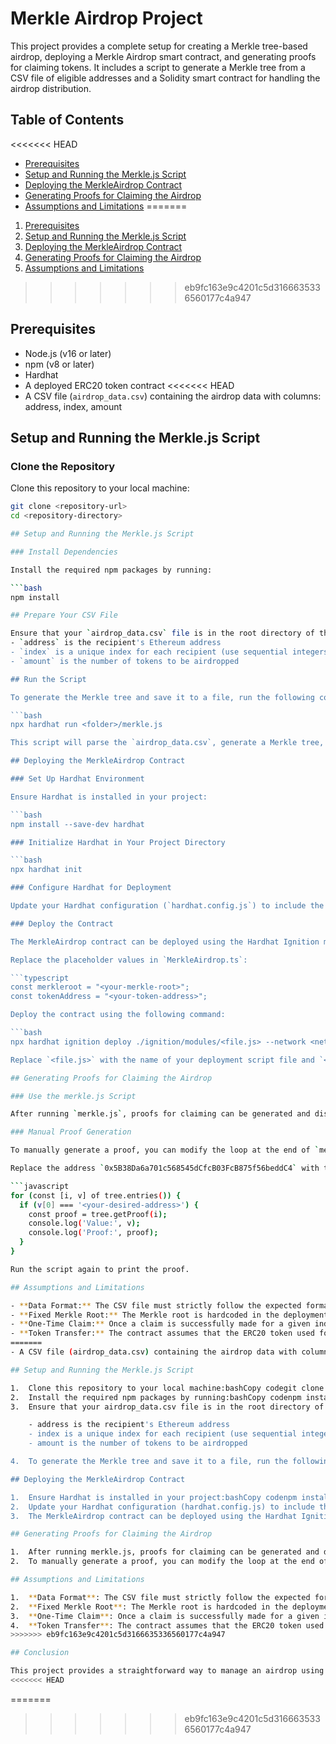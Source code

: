 # Merkle Airdrop Project

This project provides a complete setup for creating a Merkle tree-based airdrop, deploying a Merkle Airdrop smart contract, and generating proofs for claiming tokens. It includes a script to generate a Merkle tree from a CSV file of eligible addresses and a Solidity smart contract for handling the airdrop distribution.

## Table of Contents

<<<<<<< HEAD
- [Prerequisites](#prerequisites)
- [Setup and Running the Merkle.js Script](#setup-and-running-the-merklejs-script)
- [Deploying the MerkleAirdrop Contract](#deploying-the-merkleairdrop-contract)
- [Generating Proofs for Claiming the Airdrop](#generating-proofs-for-claiming-the-airdrop)
- [Assumptions and Limitations](#assumptions-and-limitations)
=======
1.  [Prerequisites](#prerequisites)
2.  [Setup and Running the Merkle.js Script](#setup-and-running-the-merklejs-script)
3.  [Deploying the MerkleAirdrop Contract](#deploying-the-merkleairdrop-contract)
4.  [Generating Proofs for Claiming the Airdrop](#generating-proofs-for-claiming-the-airdrop)
5.  [Assumptions and Limitations](#assumptions-and-limitations)
>>>>>>> eb9fc163e9c4201c5d3166635336560177c4a947

## Prerequisites

- Node.js (v16 or later)
- npm (v8 or later)
- Hardhat
- A deployed ERC20 token contract
<<<<<<< HEAD
- A CSV file (`airdrop_data.csv`) containing the airdrop data with columns: address, index, amount

## Setup and Running the Merkle.js Script

### Clone the Repository

Clone this repository to your local machine:

````bash
git clone <repository-url>
cd <repository-directory>

## Setup and Running the Merkle.js Script

### Install Dependencies

Install the required npm packages by running:

```bash
npm install

## Prepare Your CSV File

Ensure that your `airdrop_data.csv` file is in the root directory of the project. The CSV should have three columns: address, index, and amount, where:
- `address` is the recipient's Ethereum address
- `index` is a unique index for each recipient (use sequential integers)
- `amount` is the number of tokens to be airdropped

## Run the Script

To generate the Merkle tree and save it to a file, run the following command in the Hardhat environment:

```bash
npx hardhat run <folder>/merkle.js

This script will parse the `airdrop_data.csv`, generate a Merkle tree, display the Merkle root in the console, and save the entire tree to `tree.json`.

## Deploying the MerkleAirdrop Contract

### Set Up Hardhat Environment

Ensure Hardhat is installed in your project:

```bash
npm install --save-dev hardhat

### Initialize Hardhat in Your Project Directory

```bash
npx hardhat init

### Configure Hardhat for Deployment

Update your Hardhat configuration (`hardhat.config.js`) to include the necessary network settings and compiler version. Ensure the network configurations are correct for the deployment (e.g., using a local network or testnet like Sepolia).

### Deploy the Contract

The MerkleAirdrop contract can be deployed using the Hardhat Ignition module script provided. The Merkle root and the address of the ERC20 token contract need to be set in `MerkleAirdrop.ts`.

Replace the placeholder values in `MerkleAirdrop.ts`:

```typescript
const merkleroot = "<your-merkle-root>";
const tokenAddress = "<your-token-address>";

Deploy the contract using the following command:

```bash
npx hardhat ignition deploy ./ignition/modules/<file.js> --network <network name>

Replace `<file.js>` with the name of your deployment script file and `<network name>` with the name of the network you're deploying to (e.g., lisk, sepolia).

## Generating Proofs for Claiming the Airdrop

### Use the merkle.js Script

After running `merkle.js`, proofs for claiming can be generated and displayed for a specific address within the script. For example, the script checks for a specific hardcoded address and generates a proof for it.

### Manual Proof Generation

To manually generate a proof, you can modify the loop at the end of `merkle.js` to match the address for which you want to generate a proof.

Replace the address `0x5B38Da6a701c568545dCfcB03FcB875f56beddC4` with the desired address:

```javascript
for (const [i, v] of tree.entries()) {
  if (v[0] === '<your-desired-address>') {
    const proof = tree.getProof(i);
    console.log('Value:', v);
    console.log('Proof:', proof);
  }
}

Run the script again to print the proof.

## Assumptions and Limitations

- **Data Format:** The CSV file must strictly follow the expected format with `address`, `index`, and `amount` columns. Incorrect formatting may cause the script to fail.
- **Fixed Merkle Root:** The Merkle root is hardcoded in the deployment script. Any changes to the airdrop data after deployment would require redeploying the contract with the new Merkle root.
- **One-Time Claim:** Once a claim is successfully made for a given index, it cannot be claimed again. This is enforced using a bitmap to track claimed indices.
- **Token Transfer:** The contract assumes that the ERC20 token used for the airdrop follows standard ERC20 behavior. Non-standard implementations may lead to transfer failures.
=======
- A CSV file (airdrop_data.csv) containing the airdrop data with columns: address, index, amount

## Setup and Running the Merkle.js Script

1.  Clone this repository to your local machine:bashCopy codegit clone cd
2.  Install the required npm packages by running:bashCopy codenpm install
3.  Ensure that your airdrop_data.csv file is in the root directory of the project. The CSV should have three columns: address, index, and amount, where:

    - address is the recipient's Ethereum address
    - index is a unique index for each recipient (use sequential integers)
    - amount is the number of tokens to be airdropped

4.  To generate the Merkle tree and save it to a file, run the following command in the Hardhat environment:bashCopy codenpx hardhat run /merkle.jsThis script will parse the airdrop_data.csv, generate a Merkle tree, display the Merkle root in the console, and save the entire tree to tree.json.

## Deploying the MerkleAirdrop Contract

1.  Ensure Hardhat is installed in your project:bashCopy codenpm install --save-dev hardhatInitialize Hardhat in your project directory:bashCopy codenpx hardhat
2.  Update your Hardhat configuration (hardhat.config.js) to include the necessary network settings and compiler version. Ensure the network configurations are correct for the deployment (e.g., using a local network or testnet like Sepolia).
3.  The MerkleAirdrop contract can be deployed using the Hardhat Ignition module script provided. The Merkle root and the address of the ERC20 token contract need to be set in MerkleAirdrop.ts.Replace the placeholder values in MerkleAirdrop.ts:typescriptCopy codeconst merkleroot = "";const tokenAddress = "";Deploy the contract using the following command:bashCopy codenpx hardhat ignition deploy ./ignition/modules/ --network Replace with the name of your deployment script file and with the name of the network you're deploying to (e.g., lisk, sepolia).

## Generating Proofs for Claiming the Airdrop

1.  After running merkle.js, proofs for claiming can be generated and displayed for a specific address within the script. For example, the script checks for a specific hardcoded address and generates a proof for it.
2.  To manually generate a proof, you can modify the loop at the end of merkle.js to match the address for which you want to generate a proof.Replace the address 0x5B38Da6a701c568545dCfcB03FcB875f56beddC4 with the desired address:javascriptCopy codefor (const \[i, v\] of tree.entries()) { if (v\[0\] === '') { const proof = tree.getProof(i); console.log('Value:', v); console.log('Proof:', proof); }}Run the script again to print the proof.

## Assumptions and Limitations

1.  **Data Format**: The CSV file must strictly follow the expected format with address, index, and amount columns. Incorrect formatting may cause the script to fail.
2.  **Fixed Merkle Root**: The Merkle root is hardcoded in the deployment script. Any changes to the airdrop data after deployment would require redeploying the contract with the new Merkle root.
3.  **One-Time Claim**: Once a claim is successfully made for a given index, it cannot be claimed again. This is enforced using a bitmap to track claimed indices.
4.  **Token Transfer**: The contract assumes that the ERC20 token used for the airdrop follows standard ERC20 behavior. Non-standard implementations may lead to transfer failures.
>>>>>>> eb9fc163e9c4201c5d3166635336560177c4a947

## Conclusion

This project provides a straightforward way to manage an airdrop using a Merkle tree for efficient verification and claiming. Follow the steps above to set up, deploy, and use the airdrop system. Make sure to update the Merkle root and token address appropriately to match your specific use case.
<<<<<<< HEAD
````
=======
>>>>>>> eb9fc163e9c4201c5d3166635336560177c4a947
